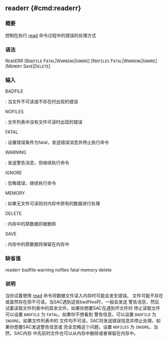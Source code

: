 ## readerr {#cmd:readerr}

### 概要

控制在执行 [read](/commands/read.md) 命令过程中的错误的处理方式

### 语法

R`EAD`ERR \[B`ADFILE` F`ATAL`|W`ARNING`|I`GNORE`\] \[N`OFILES`
F`ATAL`|W`ARNING`|I`GNORE`\] \[M`EMORY` S`AVE`|D`ELETE`\]

### 输入

BADFILE

:   当文件不可读或不存在时出现的错误

NOFILES

:   文件列表中没有文件可读时出现的错误

FATAL

:   设置错误条件为fatal，发送错误消息并停止执行命令

WARNING

:   发送警告消息，但继续执行命令

IGNORE

:   忽略错误，继续执行命令

MEMORY

:   如果无文件可读则对内存中原有的数据进行处理

DELETE

:   内存中的原数据将被删除

SAVE

:   内存中的原数据将保留在内存中

### 缺省值

readerr badfile warning nofiles fatal memory delete

### 说明

当你试着使用 [read](/commands/read.md)
命令将数据文件读入内存时可能会发生错误。
文件可能不存在或虽然存在但不可读。当SAC遇到这些badfiles时，一般会发送
警告消息，然后试着读取文件列表中的其余文件。如果你想要SAC在遇到坏文件时
停止读取文件可以设置 `BADFILE` 为 `FATAL`。如果你不想看到
警告信息，可以设置 `BADFILE` 为 `INGORE`。如果文件列表中的
文件均不可读，SAC将发送错误信息并停止处理，如果你想要SAC发送警告信息或
完全忽略这个问题，设置 `NOFILES` 为 `INGORE`。当然，SAC内存
中先前的文件也可以从内存中删除或者保留在内存中。
